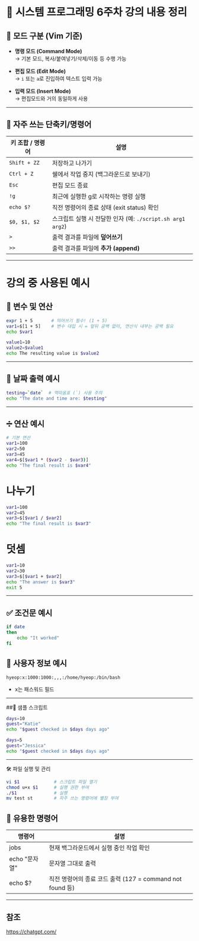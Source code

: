 # 🐧 시스템 프로그래밍 6주차 강의 내용 정리

## 📌 모드 구분 (Vim 기준)
- **명령 모드 (Command Mode)**  
  → 기본 모드, 복사/붙여넣기/삭제/이동 등 수행 가능

- **편집 모드 (Edit Mode)**  
  → `i` 또는 `a`로 진입하여 텍스트 입력 가능

- **입력 모드 (Insert Mode)**  
  → 편집모드와 거의 동일하게 사용

---

## 💾 자주 쓰는 단축키/명령어

| 키 조합 / 명령어 | 설명 |
|------------------|------|
| `Shift + ZZ`     | 저장하고 나가기 |
| `Ctrl + Z`       | 쉘에서 작업 중지 (백그라운드로 보내기) |
| `Esc`            | 편집 모드 종료 |
| `!g`             | 최근에 실행한 g로 시작하는 명령 실행 |
| `echo $?`        | 직전 명령어의 종료 상태 (exit status) 확인 |
| `$0, $1, $2`     | 스크립트 실행 시 전달한 인자 (예: `./script.sh arg1 arg2`) |
| `>`              | 출력 결과를 파일에 **덮어쓰기** |
| `>>`             | 출력 결과를 파일에 **추가 (append)** |

---

# 강의 중 사용된 예시

## 🧮 변수 및 연산

```bash
expr 1 + 5       # 띄어쓰기 필수! (1 + 5)
var1=$[1 + 5]    # 변수 대입 시 = 앞뒤 공백 없이, 연산식 내부는 공백 필요
echo $var1

value1=10
value2=$value1
echo The resulting value is $value2
```
---

## 📅 날짜 출력 예시
```bash
testing=`date`  # 역따옴표 (`) 사용 주의
echo "The date and time are: $testing"
```
---  

## ➗ 연산 예시
```bash
# 기본 연산
var1=100
var2=50
var3=45
var4=$[$var1 * ($var2 - $var3)]
echo "The final result is $var4"
```

# 나누기
```bash
var1=100
var2=45
var3=$[$var1 / $var2]
echo "The final result is $var3"
```
# 덧셈
```bash
var1=10
var2=30
var3=$[$var1 + $var2]
echo "The answer is $var3"
exit 5
```

---

## ✅ 조건문 예시
```bash
if date
then
    echo "It worked"
fi
```
## 👤 사용자 정보 예시
```text
hyeop:x:1000:1000:,,,:/home/hyeop:/bin/bash
```
* x는 패스워드 필드

---

##🧪 샘플 스크립트
```bash
days=10
guest="Katie"
echo "$guest checked in $days days ago"
```
```bash
days=5
guest="Jessica"
echo "$guest checked in $days days ago"
```
---
🛠️ 파일 실행 및 관리
```bash
vi $1             # 스크립트 파일 열기
chmod u+x $1      # 실행 권한 부여
./$1              # 실행
mv test st        # 자주 쓰는 명령어에 별칭 부여
```
## 🧰 유용한 명령어

| 명령어 | 설명 |
|--------|------|
| jobs | 현재 백그라운드에서 실행 중인 작업 확인 |
| echo "문자열" | 문자열 그대로 출력 |
| echo $? | 직전 명령어의 종료 코드 출력 (127 = command not found 등) |

---

## 참조 
<https://chatgpt.com/>
